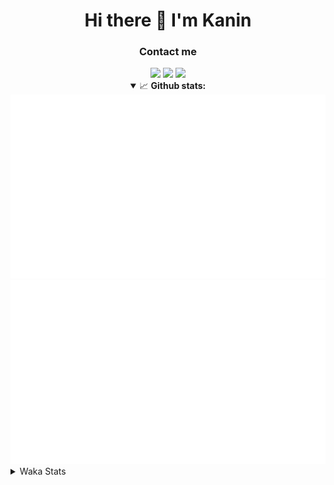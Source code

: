 <div align="center">
 <h1>Hi there 👋 I'm Kanin</h1>
 <h3>Contact me</h3>
 <a href="mailto:im@kanin.dev"><img src="https://img.shields.io/badge/gmail-%23D14836.svg?&style=for-the-badge&logo=gmail&logoColor=white"/></a>
 <a href="https://twitter.com/KaninDev"><img src="https://img.shields.io/badge/twitter-%231DA1F2.svg?&style=for-the-badge&logo=twitter&logoColor=white"/></a>
 <a href="https://www.linkedin.com/in/KaninDev"><img src="https://img.shields.io/badge/linkedin-%230077B5.svg?&style=for-the-badge&logo=linkedin&logoColor=white"/></a>
<details open>
  <summary>📈 <b>Github stats:</b></summary>
  <img src="https://github.com/Kanin/Kanin/blob/master/scripts/GitHubStats/generated/overview.svg"/>
  <img src="https://github.com/Kanin/Kanin/blob/master/scripts/GitHubStats/generated/languages.svg"/>
</details>
</div>

<details>
 <summary>Waka Stats</summary>

<!--START_SECTION:waka-->
![Profile Views](http://img.shields.io/badge/Profile%20Views-5-blue)

![Lines of code](https://img.shields.io/badge/From%20Hello%20World%20I%27ve%20Written-781893%20lines%20of%20code-blue)

**🐱 My Github Data** 

> 🏆 262 Contributions in the Year 2020
 > 
> 📦 3.8 kB Used in Github's Storage 
 > 
> 🚫 Not Opted to Hire
 > 
> 📜 4 Public Repositories
 > 
> 🔑 3 Private Repositories 

**I'm an Early 🐤** 

```text
🌞 Morning    91 commits     ███████░░░░░░░░░░░░░░░░░░   27.66% 
🌆 Daytime    105 commits    ████████░░░░░░░░░░░░░░░░░   31.91% 
🌃 Evening    76 commits     █████░░░░░░░░░░░░░░░░░░░░   23.1% 
🌙 Night      57 commits     ████░░░░░░░░░░░░░░░░░░░░░   17.33%

```
📅 **I'm Most Productive on Monday** 

```text
Monday       70 commits     █████░░░░░░░░░░░░░░░░░░░░   21.28% 
Tuesday      40 commits     ███░░░░░░░░░░░░░░░░░░░░░░   12.16% 
Wednesday    45 commits     ███░░░░░░░░░░░░░░░░░░░░░░   13.68% 
Thursday     26 commits     ██░░░░░░░░░░░░░░░░░░░░░░░   7.9% 
Friday       31 commits     ██░░░░░░░░░░░░░░░░░░░░░░░   9.42% 
Saturday     47 commits     ███░░░░░░░░░░░░░░░░░░░░░░   14.29% 
Sunday       70 commits     █████░░░░░░░░░░░░░░░░░░░░   21.28%

```


📊 **This Week I Spent My Time On** 

```text
⌚︎ Time Zone: America/New_York

💬 Programming Languages: 
Python                   21 hrs 58 mins      ███████████████████████░░   91.88% 
SCSS                     1 hr 5 mins         █░░░░░░░░░░░░░░░░░░░░░░░░   4.58% 
virtualenv               30 mins             ░░░░░░░░░░░░░░░░░░░░░░░░░   2.1% 
Other                    12 mins             ░░░░░░░░░░░░░░░░░░░░░░░░░   0.87% 
XML                      5 mins              ░░░░░░░░░░░░░░░░░░░░░░░░░   0.42%

🔥 Editors: 
PyCharm                  22 hrs 48 mins      ███████████████████████░░   95.42% 
IntelliJ                 1 hr 5 mins         █░░░░░░░░░░░░░░░░░░░░░░░░   4.58%

🐱‍💻 Projects: 
TomsBot                  16 hrs 20 mins      █████████████████░░░░░░░░   68.37% 
Naila.py                 6 hrs 28 mins       ██████░░░░░░░░░░░░░░░░░░░   27.05% 
Kanin                    1 hr                █░░░░░░░░░░░░░░░░░░░░░░░░   4.23% 
MyDiscordTheme           3 mins              ░░░░░░░░░░░░░░░░░░░░░░░░░   0.27% 
powercord                1 min               ░░░░░░░░░░░░░░░░░░░░░░░░░   0.09%

💻 Operating System: 
Linux                    23 hrs 54 mins      █████████████████████████   100.0%

```

**I Mostly Code in Python** 

```text
Python                   17 repos            ███████████████████░░░░░░   77.27% 
JavaScript               2 repos             ██░░░░░░░░░░░░░░░░░░░░░░░   9.09% 
Kotlin                   1 repos             █░░░░░░░░░░░░░░░░░░░░░░░░   4.55% 
HTML                     1 repos             █░░░░░░░░░░░░░░░░░░░░░░░░   4.55% 
Java                     1 repos             █░░░░░░░░░░░░░░░░░░░░░░░░   4.55%

```


**Timeline**

![Chart not found](https://github.com/Kanin/Kanin/blob/master/charts/bar_graph.png) 


<!--END_SECTION:waka-->
</details>
